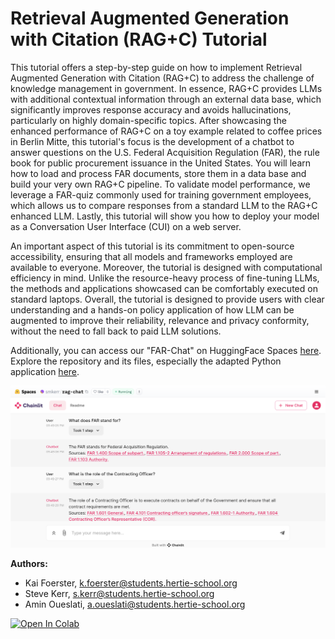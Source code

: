 # Retrieval Augmented Generation with Citation (RAG+C) Tutorial

This tutorial offers a step-by-step guide on how to implement Retrieval Augmented Generation with Citation (RAG+C) to address the challenge of knowledge management in government. In essence, RAG+C provides LLMs with additional contextual information through an external data base, which significantly improves response accuracy and avoids hallucinations, particularly on highly domain-specific topics. After showcasing the enhanced performance of RAG+C on a toy example related to coffee prices in Berlin Mitte, this tutorial's focus is the development of a chatbot to answer questions on the U.S. Federal Acquisition Regulation (FAR), the rule book for public procurement issuance in the United States. You will learn how to load and process FAR documents, store them in a data base and build your very own RAG+C pipeline. To validate model performance, we leverage a FAR-quiz commonly used for training government employees, which allows us to compare responses from a standard LLM to the RAG+C enhanced LLM. Lastly, this tutorial will show you how to deploy your model as a Conversation User Interface (CUI) on a web server.

An important aspect of this tutorial is its commitment to open-source accessibility, ensuring that all models and frameworks employed are available to everyone. Moreover, the tutorial is designed with computational efficiency in mind. Unlike the resource-heavy process of fine-tuning LLMs, the methods and applications showcased can be comfortably executed on standard laptops. Overall, the tutorial is designed to provide users with clear understanding and a hands-on policy application of how LLM can be augmented to improve their reliability, relevance and privacy conformity, without the need to fall back to paid LLM solutions. 

Additionally, you can access our "FAR-Chat" on HuggingFace Spaces [here](https://huggingface.co/spaces/smkerr/rag-chat). Explore the repository and its files, especially the adapted Python application [here](https://huggingface.co/spaces/smkerr/rag-chat/tree/main).

![](https://raw.githubusercontent.com/smkerr/tutorial-RAG-C/main/img/far-chat-preview.png)

**Authors:**

*   Kai Foerster, [k.foerster@students.hertie-school.org](mailto:k.foerster@students.hertie-school.org)
*   Steve Kerr, [s.kerr@students.hertie-school.org](mailto:s.kerr@students.hertie-school.org)
*   Amin Oueslati, [a.oueslati@students.hertie-school.org](mailto:a.oueslati@students.hertie-school.org)

<a href="https://colab.research.google.com/github/smkerr/tutorial-rag-c/blob/main/Tutorial_RAG_C.ipynb" target="_parent">
<img src="https://colab.research.google.com/assets/colab-badge.svg" alt="Open In Colab" width="200px"/></a>
